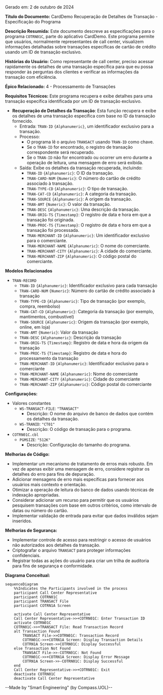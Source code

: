 Gerado em: 2 de outubro de 2024

**Título do Documento:** CardDemo Recuperação de Detalhes de Transação - Especificação do Programa

**Descrição Resumida:**
Este documento descreve as especificações para o programa `COTRN01C`, parte do aplicativo CardDemo. Este programa permite que usuários, normalmente representantes de call center, visualizem informações detalhadas sobre transações específicas de cartão de crédito usando um ID de transação exclusivo.

**Histórias do Usuário:**
Como representante de call center, preciso acessar rapidamente os detalhes de uma transação específica para que eu possa responder às perguntas dos clientes e verificar as informações da transação com eficiência.

**Épico Relacionado:**
4 - Processamento de Transações

**Requisitos Técnicos:**
Este programa recupera e exibe detalhes para uma transação específica identificada por um ID de transação exclusivo.

- **Recuperação de Detalhes da Transação**: Esta função recupera e exibe os detalhes de uma transação específica com base no ID da transação fornecido.
  - Entrada: `TRAN-ID` `{Alphanumeric}`, um identificador exclusivo para a transação.
  - Processo:
    - O programa lê o arquivo `TRANSACT` usando `TRAN-ID` como chave.
    - Se o `TRAN-ID` for encontrado, o registro de transação correspondente será recuperado.
    - Se o `TRAN-ID` não for encontrado ou ocorrer um erro durante a operação de leitura, uma mensagem de erro será exibida.
  - Saída: Exibe os detalhes da transação recuperada, incluindo:
    - `TRAN-ID` `{Alphanumeric}`: O ID da transação.
    - `TRAN-CARD-NUM` `{Numeric}`: O número do cartão de crédito associado à transação.
    - `TRAN-TYPE-CD` `{Alphanumeric}`: O tipo de transação.
    - `TRAN-CAT-CD` `{Alphanumeric}`: A categoria da transação.
    - `TRAN-SOURCE` `{Alphanumeric}`: A origem da transação.
    - `TRAN-AMT` `{Numeric}`: O valor da transação.
    - `TRAN-DESC` `{Alphanumeric}`: Uma descrição da transação.
    - `TRAN-ORIG-TS` `{Timestamp}`: O registro de data e hora em que a transação foi originada.
    - `TRAN-PROC-TS` `{Timestamp}`: O registro de data e hora em que a transação foi processada.
    - `TRAN-MERCHANT-ID` `{Alphanumeric}`: Um identificador exclusivo para o comerciante.
    - `TRAN-MERCHANT-NAME` `{Alphanumeric}`: O nome do comerciante.
    - `TRAN-MERCHANT-CITY` `{Alphanumeric}`: A cidade do comerciante.
    - `TRAN-MERCHANT-ZIP` `{Alphanumeric}`: O código postal do comerciante.

**Modelos Relacionados**

- `TRAN-RECORD`
  - `TRAN-ID` `{Alphanumeric}`: Identificador exclusivo para cada transação
  - `TRAN-CARD-NUM` `{Numeric}`: Número do cartão de crédito associado à transação
  - `TRAN-TYPE-CD` `{Alphanumeric}`: Tipo de transação (por exemplo, compra, reembolso)
  - `TRAN-CAT-CD` `{Alphanumeric}`: Categoria da transação (por exemplo, mantimentos, combustível)
  - `TRAN-SOURCE` `{Alphanumeric}`: Origem da transação (por exemplo, online, em loja)
  - `TRAN-AMT` `{Numeric}`: Valor da transação
  - `TRAN-DESC` `{Alphanumeric}`: Descrição da transação
  - `TRAN-ORIG-TS` `{Timestamp}`: Registro de data e hora da origem da transação
  - `TRAN-PROC-TS` `{Timestamp}`: Registro de data e hora do processamento da transação
  - `TRAN-MERCHANT-ID` `{Alphanumeric}`: Identificador exclusivo para o comerciante
  - `TRAN-MERCHANT-NAME` `{Alphanumeric}`: Nome do comerciante
  - `TRAN-MERCHANT-CITY` `{Alphanumeric}`: Cidade do comerciante
  - `TRAN-MERCHANT-ZIP` `{Alphanumeric}`: Código postal do comerciante

**Configurações:**

- Valores constantes
  - `WS-TRANSACT-FILE`: `"TRANSACT"`
	- Descrição: O nome do arquivo de banco de dados que contém os detalhes da transação.
  - `WS-TRANID`: `"CT01"`
	- Descrição: O código de transação para o programa.
- `COTRN01C.cbl`
  - `PGMSIZE`: `"512K"`
	- Descrição: Configuração do tamanho do programa.

**Melhorias de Código:**

- Implementar um mecanismo de tratamento de erros mais robusto. Em vez de apenas exibir uma mensagem de erro, considere registrar os detalhes do erro para fins de depuração.
- Adicionar mensagens de erro mais específicas para fornecer aos usuários mais contexto e orientação.
- Otimizar a operação de leitura do banco de dados usando técnicas de indexação apropriadas.
- Considerar adicionar um recurso para permitir que os usuários pesquisem transações com base em outros critérios, como intervalo de datas ou número do cartão.
- Implementar validação de entrada para evitar que dados inválidos sejam inseridos.

**Melhorias de Segurança:**

- Implementar controle de acesso para restringir o acesso de usuários não autorizados aos detalhes da transação.
- Criptografar o arquivo `TRANSACT` para proteger informações confidenciais.
- Registrar todas as ações do usuário para criar um trilha de auditoria para fins de segurança e conformidade.

**Diagrama Conceitual:**

```mermaid
sequenceDiagram
    %%Indicates the Participants involved in the process
    participant Call Center Representative
    participant COTRN01C
    participant TRANSACT File
    participant COTRN1A Screen

    activate Call Center Representative
    Call Center Representative->>+COTRN01C: Enter Transaction ID
    activate COTRN01C
    COTRN01C->>+TRANSACT File: Read Transaction Record
    alt Transaction Found
        TRANSACT File->>COTRN01C: Transaction Record
        COTRN01C->>+COTRN1A Screen: Display Transaction Details
        COTRN1A Screen->>COTRN01C: Display Successful
    else Transaction Not Found
        TRANSACT File->>-COTRN01C: Not Found
        COTRN01C->>+COTRN1A Screen: Display Error Message
        COTRN1A Screen->>-COTRN01C: Display Successful
    end
    Call Center Representative->>+COTRN01C: Exit
    deactivate COTRN01C
    deactivate Call Center Representative
```

--Made by "Smart Engineering" (by Compass.UOL)--